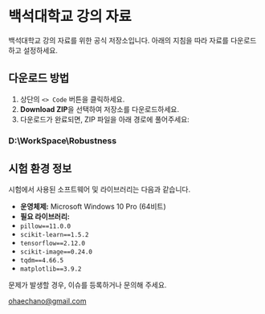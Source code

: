 # 백석대학교 강의 자료

백석대학교 강의 자료를 위한 공식 저장소입니다. 아래의 지침을 따라 자료를 다운로드하고 설정하세요.

## 다운로드 방법

1. 상단의 `<> Code` 버튼을 클릭하세요.
2. **Download ZIP**을 선택하여 저장소를 다운로드하세요.
3. 다운로드가 완료되면, ZIP 파일을 아래 경로에 풀어주세요:
### D:\WorkSpace\Robustness

## 시험 환경 정보

시험에서 사용된 소프트웨어 및 라이브러리는 다음과 같습니다.

- **운영체제:** Microsoft Windows 10 Pro (64비트)
- **필요 라이브러리:**
- `pillow==11.0.0`
- `scikit-learn==1.5.2`
- `tensorflow==2.12.0`
- `scikit-image==0.24.0`
- `tqdm==4.66.5`
- `matplotlib==3.9.2`

문제가 발생할 경우, 이슈를 등록하거나 문의해 주세요.

ohaechano@gmail.com
